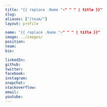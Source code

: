 ```yaml
---
title: "{{ replace .Name "-" " " | title }}"
slug: 
aliases: ["/team/"]
layout: profile

name: "{{ replace .Name "-" " " | title }}"
image: ../images/
position: 
team: 
bio: 

linkedIn: 
github: 
twitter: 
facebook: 
instagram: 
snapchat: 
stackoverflow: 
email: 
youtube: 
---
```


